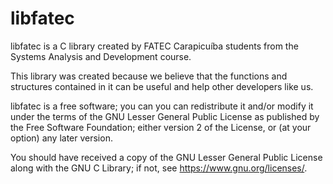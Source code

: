 # libfatec

libfatec is a C library created by FATEC Carapicuíba students from the Systems Analysis and Development course.

This library was created because we believe that the functions and structures contained in it can be useful and help other developers like us.
 
libfatec is a free software; you can you can redistribute it and/or
modify it under the terms of the GNU Lesser General Public
License as published by the Free Software Foundation; either
version 2 of the License, or (at your option) any later version.

You should have received a copy of the GNU Lesser General Public
License along with the GNU C Library; if not, see
<https://www.gnu.org/licenses/>.